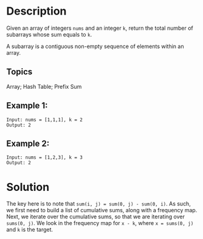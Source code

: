 # Description

Given an array of integers `nums` and an integer `k`, return the total number of subarrays whose sum equals to `k`.

A subarray is a contiguous non-empty sequence of elements within an array.

## Topics

Array; Hash Table; Prefix Sum

## Example 1:

```
Input: nums = [1,1,1], k = 2
Output: 2
```

## Example 2:

```
Input: nums = [1,2,3], k = 3
Output: 2
```

# Solution

The key here is to note that `sum(i, j) = sum(0, j) - sum(0, i)`. As such, we first need to build a list of cumulative sums, along
with a frequency map. Next, we iterate over the cumulative sums, so that we are iterating over `sums(0, j)`. We look in the frequency 
map for `x - k`, where `x = sums(0, j)` and `k` is the target.

